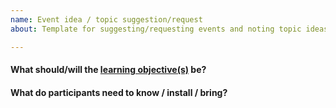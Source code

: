```yaml
---
name: Event idea / topic suggestion/request
about: Template for suggesting/requesting events and noting topic ideas.

---
```


<!-- Please add a descripitive title what this event will/should be about and fill out the following details -->

#### What should/will the [learning objective(s)](http://teachtogether.tech/en/process/#s:process-objectives) be?


#### What do participants need to know / install / bring?

<!-- In order to be accepted as an event, each suggestion needs to:

- receive 3 or more [positive reactions](https://help.github.com/articles/about-conversations-on-github/#reacting-to-ideas-in-comments)*
- be assigned to someone who will lead the event

then, a PR can be started against the `_posts` folder to include a `YYYY-MM-DD-event-title.markdown` file to actually schedule event.
 -->
